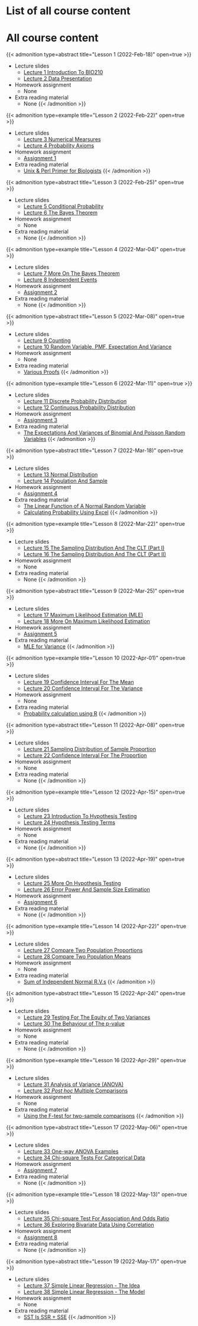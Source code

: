 # List of all course content


# All course content
{{< admonition type=abstract title="Lesson 1 (2022-Feb-18)" open=true >}}
- Lecture slides
  - [Lecture 1 Introduction To BIO210](/lecture_slides/Lecture_1_Introduction_To_BIO210_handout.pdf)
  - [Lecture 2 Data Presentation](/lecture_slides/Lecture_2_Data_Presentation_handout.pdf)
- Homework assignment
  - None
- Extra reading material
  - None
{{< /admonition >}}

{{< admonition type=example title="Lesson 2 (2022-Feb-22)" open=true >}}
- Lecture slides
  - [Lecture 3 Numerical Mearsures](/lecture_slides/Lecture_3_Numerical_Mearsures_handout.pdf)
  - [Lecture 4 Probability Axioms](/lecture_slides/Lecture_4_Probability_Axioms_handout.pdf)
- Homework assignment
  - [Assignment 1](/assignments/Assignment_1.pdf)
- Extra reading material
  - [Unix & Perl Primer for Biologists](http://korflab.ucdavis.edu/unix_and_Perl/)
{{< /admonition >}}

{{< admonition type=abstract title="Lesson 3 (2022-Feb-25)" open=true >}}
- Lecture slides
  - [Lecture 5 Conditional Probability](/lecture_slides/Lecture_5_Conditional_Probability_handout.pdf)
  - [Lecture 6 The Bayes Theorem](/lecture_slides/Lecture_6_The_Bayes_Theorem_handout.pdf)
- Homework assignment
  - None
- Extra reading material
  - None
{{< /admonition >}}

{{< admonition type=example title="Lesson 4 (2022-Mar-04)" open=true >}}
- Lecture slides
  - [Lecture 7 More On The Bayes Theorem](/lecture_slides/Lecture_7_More_On_The_Bayes_Theorem_handout.pdf)
  - [Lecture 8 Independent Events](/lecture_slides/Lecture_8_Independent_Events_handout.pdf)
- Homework assignment
  - [Assignment 2](/assignments/Assignment_2.pdf)
- Extra reading material
  - None
{{< /admonition >}}

{{< admonition type=abstract title="Lesson 5 (2022-Mar-08)" open=true >}}
- Lecture slides
  - [Lecture 9 Counting](/lecture_slides/Lecture_9_Counting_handout.pdf)
  - [Lecture 10 Random Variable, PMF, Expectation And Variance](/lecture_slides/Lecture_10_Random_Variable_probability_mass_function_expectation_and_variance_handout.pdf)
- Homework assignment
  - None
- Extra reading material
  - [Various Proofs](/lecture_slides/Lecture_10_various_proofs.pdf)
{{< /admonition >}}

{{< admonition type=example title="Lesson 6 (2022-Mar-11)" open=true >}}
- Lecture slides
  - [Lecture 11 Discrete Probability Distribution](/lecture_slides/Lecture_11_Discrete_Probability_Distribution_handout.pdf)
  - [Lecture 12 Continuous Probability Distribution](/lecture_slides/Lecture_12_Continuous_Probability_Distribution_handout.pdf)
- Homework assignment
  - [Assignment 3](/assignments/Assignment_3.pdf)
- Extra reading material
  - [The Expectations And Variances of Binomial And Poisson Random Variables](/lecture_slides/Lecture_11_Expectations_variances_of_binom_and_pois_rv.pdf)
{{< /admonition >}}

{{< admonition type=abstract title="Lesson 7 (2022-Mar-18)" open=true >}}
- Lecture slides
  - [Lecture 13 Normal Distribution](/lecture_slides/Lecture_13_Normal_Distribution_handout.pdf)
  - [Lecture 14 Population And Sample](/lecture_slides/Lecture_14_Population_sample_handout.pdf)
- Homework assignment
  - [Assignment 4](/assignments/Assignment_4.pdf)
- Extra reading material
  - [The Linear Function of A Normal Random Variable](/lecture_slides/Lecture_13_Linear_function_of_a_normal_random_variable.pdf)
  - [Calculating Probability Using Excel](/lecture_slides/Lecture_13_Calculating_probability_using_Excel.pdf)
{{< /admonition >}}

{{< admonition type=example title="Lesson 8 (2022-Mar-22)" open=true >}}
- Lecture slides
  - [Lecture 15 The Sampling Distribution And The CLT (Part I)](/lecture_slides/Lecture_15_Sampling_distribution_and_CLT_I_handout.pdf)
  - [Lecture 16 The Sampling Distribution And The CLT (Part II)](/lecture_slides/Lecture_16_Sampling_distribution_and_CLT_II_handout.pdf)
- Homework assignment
  - None
- Extra reading material
  - None
{{< /admonition >}}

{{< admonition type=abstract title="Lesson 9 (2022-Mar-25)" open=true >}}
- Lecture slides
  - [Lecture 17 Maximum Likelihood Estimation (MLE)](/lecture_slides/Lecture_17_Maximum_Likelihood_Estimation_handout.pdf)
  - [Lecture 18 More On Maximum Likelihood Estimation](/lecture_slides/Lecture_18_More_On_Maximum_Likelihood_Estimation_handout.pdf)
- Homework assignment
  - [Assignment 5](/assignments/Assignment_5.pdf)
- Extra reading material
  - [MLE for Variance](/lecture_slides/Lecture_18_MLE_For_Variance.pdf)
{{< /admonition >}}

{{< admonition type=example title="Lesson 10 (2022-Apr-01)" open=true >}}
- Lecture slides
  - [Lecture 19 Confidence Interval For The Mean](/lecture_slides/Lecture_19_Confidence_Interval_For_The_mean_handout.pdf)
  - [Lecture 20 Confidence Interval For The Variance](/lecture_slides/Lecture_20_Confidence_Interval_For_The_Variance_handout.pdf)
- Homework assignment
  - None
- Extra reading material
  - [Probability calculation using R](/lecture_slides/Lecture_20_Calculating_probability_using_R.pdf)
{{< /admonition >}}

{{< admonition type=abstract title="Lesson 11 (2022-Apr-08)" open=true >}}
- Lecture slides
  - [Lecture 21 Sampling Distribution of Sample Proportion](/lecture_slides/Lecture_21_Sampling_Distribution_of_Sample_Proportion_handout.pdf)
  - [Lecture 22 Confidence Interval For The Proportion](/lecture_slides/Lecture_22_Confidence_Interval_For_The_Proportion_handout.pdf)
- Homework assignment
  - None
- Extra reading material
  - None
{{< /admonition >}}

{{< admonition type=example title="Lesson 12 (2022-Apr-15)" open=true >}}
- Lecture slides
  - [Lecture 23 Introduction To Hypothesis Testing](/lecture_slides/Lecture_23_Introduction_To_Hypothesis_Testing_handout.pdf)
  - [Lecture 24 Hypothesis Testing Terms](/lecture_slides/Lecture_24_Hypothesis_Testing_terms_handout.pdf)
- Homework assignment
  - None
- Extra reading material
  - None
{{< /admonition >}}

{{< admonition type=abstract title="Lesson 13 (2022-Apr-19)" open=true >}}
- Lecture slides
  - [Lecture 25 More On Hypothesis Testing](/lecture_slides/Lecture_25_More_On_Hypothesis_Testing_handout.pdf)
  - [Lecture 26 Error Power And Sample Size Estimation](/lecture_slides/Lecture_26_Error_Power_And_Sample_Size_Estimation_handout.pdf)
- Homework assignment
  - [Assignment 6](/assignments/Assignment_6.pdf)
- Extra reading material
  - None
{{< /admonition >}}

{{< admonition type=example title="Lesson 14 (2022-Apr-22)" open=true >}}
- Lecture slides
  - [Lecture 27 Compare Two Population Proportions](/lecture_slides/Lecture_27_Compare_Two_Populations_Proportion_handout.pdf)
  - [Lecture 28 Compare Two Population Means](/lecture_slides/Lecture_28_Compare_Two_Populations_Mean_handout.pdf)
- Homework assignment
  - None
- Extra reading material
  - [Sum of Independent Normal R.V.s](/lecture_slides/Lecture_27_Sum_of_independent_random_variables.pdf)
{{< /admonition >}}

{{< admonition type=abstract title="Lesson 15 (2022-Apr-24)" open=true >}}
- Lecture slides
  - [Lecture 29 Testing For The Equity of Two Variances](/lecture_slides/Lecture_29_Testing_For_The_Equity_of_Two_Variances_handout.pdf)
  - [Lecture 30 The Behaviour of The p-value](/lecture_slides/Lecture_30_The_Behaviour_of_The_p-value_handout.pdf)
- Homework assignment
  - None
- Extra reading material
  - None
{{< /admonition >}}

{{< admonition type=example title="Lesson 16 (2022-Apr-29)" open=true >}}
- Lecture slides
  - [Lecture 31 Analysis of Variance (ANOVA)](/lecture_slides/Lecture_31_Analysis_of_Variance_ANOVA_handout.pdf)
  - [Lecture 32 _Post hoc_ Multiple Comparisons](/lecture_slides/Lecture_32_Post_hoc_multiple_comparisons_handout.pdf)
- Homework assignment
  - None
- Extra reading material
  - [Using the F-test for two-sample comparisons](/lecture_slides/Lecture_32_F_test_and_t_test.pdf)
{{< /admonition >}}

{{< admonition type=abstract title="Lesson 17 (2022-May-06)" open=true >}}
- Lecture slides
  - [Lecture 33 One-way ANOVA Examples](/lecture_slides/Lecture_33_One-way_ANOVA_Examples_handout.pdf)
  - [Lecture 34 Chi-square Tests For Categorical Data](/lecture_slides/Lecture_34_Chi-square_Tests_For_Categorical_Data_handout.pdf)
- Homework assignment
  - [Assignment 7](/assignments/Assignment_7.pdf)
- Extra reading material
  - None
{{< /admonition >}}

{{< admonition type=example title="Lesson 18 (2022-May-13)" open=true >}}
- Lecture slides
  - [Lecture 35 Chi-square Test For Association And Odds Ratio](/lecture_slides/Lecture_35_Chi-square_Test_For_Association_And_Odds_Ratio_handout.pdf)
  - [Lecture 36 Exploring Bivariate Data Using Correlation](/lecture_slides/Lecture_36_Exploring_Bivariate_Data_Using_Correlation_handout.pdf)
- Homework assignment
  - [Assignment 8](/assignments/Assignment_8.pdf)
- Extra reading material
  - None
{{< /admonition >}}

{{< admonition type=abstract title="Lesson 19 (2022-May-17)" open=true >}}
- Lecture slides
  - [Lecture 37 Simple Linear Regression - The Idea](/lecture_slides/Lecture_37_Simple_Linear_Regression_The_Idea_handout.pdf)
  - [Lecture 38 Simple Linear Regression - The Model](/lecture_slides/Lecture_38_Simple_Linear_Regression_The_Model_handout.pdf)
- Homework assignment
  - None
- Extra reading material
  - [SST Is SSR + SSE](/lecture_slids/Lecture_38_Proof_SST_Is_SSR_Plus_SSE.pdf)
{{< /admonition >}}
